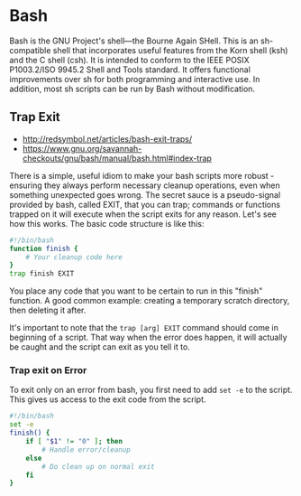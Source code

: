 # Bash

Bash is the GNU Project's shell—the Bourne Again SHell. This is an sh-compatible shell that incorporates useful features from the Korn shell (ksh) and the C shell (csh). It is intended to conform to the IEEE POSIX P1003.2/ISO 9945.2 Shell and Tools standard. It offers functional improvements over sh for both programming and interactive use. In addition, most sh scripts can be run by Bash without modification.

## Trap Exit
- http://redsymbol.net/articles/bash-exit-traps/
- https://www.gnu.org/savannah-checkouts/gnu/bash/manual/bash.html#index-trap

There is a simple, useful idiom to make your bash scripts more robust - ensuring they always perform necessary cleanup operations, even when something unexpected goes wrong. The secret sauce is a pseudo-signal provided by bash, called EXIT, that you can trap; commands or functions trapped on it will execute when the script exits for any reason. Let's see how this works. 
The basic code structure is like this:  

```bash
#!/bin/bash
function finish {
    # Your cleanup code here
}
trap finish EXIT
```

You place any code that you want to be certain to run in this "finish" function. A good common example: creating a temporary scratch directory, then deleting it after.

It's important to note that the `trap [arg] EXIT` command should come in beginning of a script. That way when the error does happen, it will actually be caught and the script can exit as you tell it to. 

### Trap exit on Error

To exit only on an error from bash, you first need to add `set -e` to the script. This gives us access to the exit code from the script. 

```bash
#!/bin/bash
set -e
finish() {
    if [ "$1" != "0" ]; then
        # Handle error/cleanup
    else
        # Do clean up on normal exit
    fi
}
```